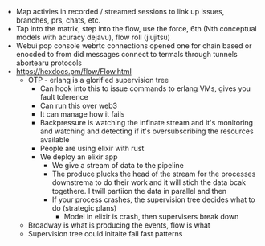 - Map activies in recorded / streamed sessions to link up issues, branches, prs, chats, etc.
- Tap into the matrix, step into the flow, use the force, 6th (Nth conceptual models with acuracy dejavu), flow roll (jiujitsu)
- Webui pop console webrtc connections opened one for chain based or enocded to from did messages connect to termals through tunnels abortearu protocols
- https://hexdocs.pm/flow/Flow.html
  - OTP - erlang is a glorified supervision tree
    - Can hook into this to issue commands to erlang VMs, gives you fault tolerence
    - Can run this over web3
    - It can manage how it fails
    - Backpressure is watching the infinate stream and it's monitoring and watching and detecting if it's oversubscribing the resources available
    - People are using elixir with rust
    - We deploy an elixir app
      - We give a stream of data to the pipeline
      - The produce plucks the head of the stream for the processes downstrema to do their work and it will stich the data bcak togethere. I twill partiion the data in parallel and then 
      - If your process crashes, the supervision tree decides what to do (strategic plans)
        - Model in elixir is crash, then supervisers break down
  - Broadway is what is producing the events, flow is what
  - Supervision tree could initaite fail fast patterns